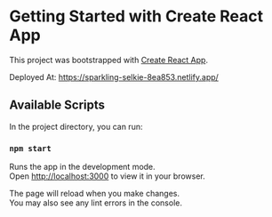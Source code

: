 # Getting Started with Create React App

This project was bootstrapped with [Create React App](https://github.com/facebook/create-react-app).

Deployed At: https://sparkling-selkie-8ea853.netlify.app/

## Available Scripts

In the project directory, you can run:

### `npm start`

Runs the app in the development mode.\
Open [http://localhost:3000](http://localhost:3000) to view it in your browser.

The page will reload when you make changes.\
You may also see any lint errors in the console.
